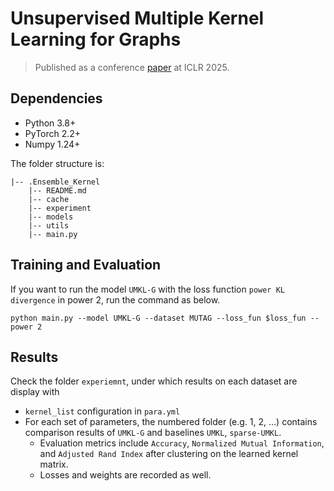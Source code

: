 # Unsupervised Multiple Kernel Learning for Graphs

> Published as a conference [paper](https://openreview.net/pdf?id=6nb2J90XJD) at ICLR 2025.

## Dependencies

- Python 3.8+
- PyTorch 2.2+
- Numpy 1.24+

The folder structure is:
```
|-- .Ensemble_Kernel
    |-- README.md
    |-- cache
    |-- experiment
    |-- models
    |-- utils
    |-- main.py

```

## Training and Evaluation

If you want to run the model `UMKL-G` with the loss function `power KL divergence` in power 2, run the command as below.

```{bash}
python main.py --model UMKL-G --dataset MUTAG --loss_fun $loss_fun --power 2
```

## Results

Check the folder `experiemnt`, under which results on each dataset are display with 

- `kernel_list` configuration in `para.yml`
- For each set of parameters, the numbered folder (e.g. 1, 2, ...) contains comparison results of `UMKL-G` and baselines `UMKL`, `sparse-UMKL`.
  - Evaluation metrics include `Accuracy`, `Normalized Mutual Information`, and `Adjusted Rand Index` after clustering on the learned kernel matrix.
  - Losses and weights are recorded as well.


